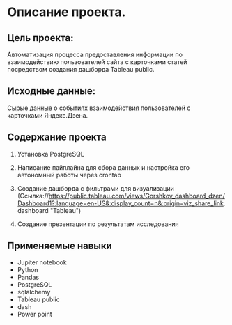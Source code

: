 # Описание проекта.

## Цель проекта:
Автоматизация процесса предоставления информации по взаимодействию пользователей сайта с карточками статей посредством создания дашборда Tableau public.

## Исходные данные: 
Сырые данные о событиях взаимодействия пользователей с карточками Яндекс.Дзена.

## Содержание проекта
1. Установка PostgreSQL
2. Написание пайплайна для сбора данных и настройка его автономный работы через crontab   
3. Создание дашборда с фильтрами для визуализации (Ссылка://https://public.tableau.com/views/Gorshkov_dashboard_dzen/Dashboard1?:language=en-US&:display_count=n&:origin=viz_share_link. dashboard "Tableau")

4. Создание презентации по результатам исследования

## Применяемые навыки

- Jupiter notebook
- Python
- Pandas
- PostgreSQL
- sqlalchemy
- Tableau public
- dash
- Power point

